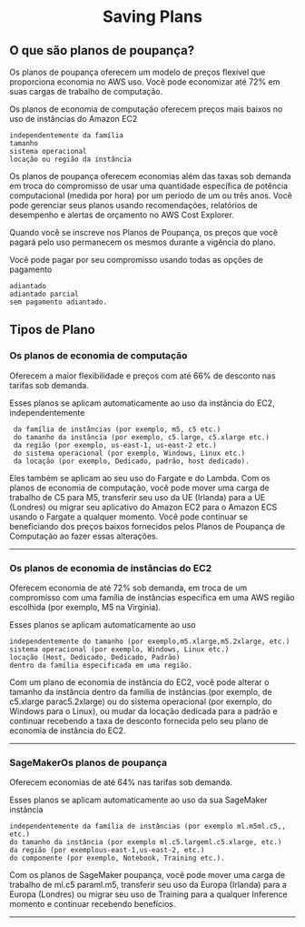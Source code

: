 <h1 align="center">Saving Plans</h1>

<h2>O que são planos de poupança?</h2>

Os planos de poupança oferecem um modelo de preços flexível que proporciona economia no AWS uso. Você pode economizar até 72% em suas cargas de trabalho de computação.

Os planos de economia de computação oferecem preços mais baixos no uso de instâncias do Amazon EC2 

    independentemente da família
    tamanho 
    sistema operacional
    locação ou região da instância

Os planos de poupança oferecem economias além das taxas sob demanda em troca do compromisso de usar uma quantidade específica de potência computacional (medida por hora) por um período de um ou três anos. Você pode gerenciar seus planos usando recomendações, relatórios de desempenho e alertas de orçamento no AWS Cost Explorer.

Quando você se inscreve nos Planos de Poupança, os preços que você pagará pelo uso permanecem os mesmos durante a vigência do plano.

Você pode pagar por seu compromisso usando todas as opções de pagamento

    adiantado
    adiantado parcial
    sem pagamento adiantado.

<h2>Tipos de Plano</h2>

<h3>Os planos de economia de computação</h3>

Oferecem a maior flexibilidade e preços com até 66% de desconto nas tarifas sob demanda. 

Esses planos se aplicam automaticamente ao uso da instância do EC2, independentemente

     da família de instâncias (por exemplo, m5, c5 etc.) 
     do tamanho da instância (por exemplo, c5.large, c5.xlarge etc.)
     da região (por exemplo, us-east-1, us-east-2 etc.)
     do sistema operacional (por exemplo, Windows, Linux etc.)
     da locação (por exemplo, Dedicado, padrão, host dedicado).

Eles também se aplicam ao seu uso do Fargate e do Lambda. Com os planos de economia de computação, você pode mover uma carga de trabalho de C5 para M5, transferir seu uso da UE (Irlanda) para a UE (Londres) ou migrar seu aplicativo do Amazon EC2 para o Amazon ECS usando o Fargate a qualquer momento. Você pode continuar se beneficiando dos preços baixos fornecidos pelos Planos de Poupança de Computação ao fazer essas alterações.<hr>

<h3>Os planos de economia de instâncias do EC2</h3>

Oferecem economia de até 72% sob demanda, em troca de um compromisso com uma família de instâncias específica em uma AWS região escolhida (por exemplo, M5 na Virgínia).

Esses planos se aplicam automaticamente ao uso 

    independentemente do tamanho (por exemplo,m5.xlarge,m5.2xlarge, etc.)
    sistema operacional (por exemplo, Windows, Linux etc.)
    locação (Host, Dedicado, Dedicado, Padrão)
    dentro da família especificada em uma região.

Com um plano de economia de instância do EC2, você pode alterar o tamanho da instância dentro da família de instâncias (por exemplo, de c5.xlarge parac5.2xlarge) ou do sistema operacional (por exemplo, do Windows para o Linux), ou mudar da locação dedicada para a padrão e continuar recebendo a taxa de desconto fornecida pelo seu plano de economia de instância do EC2.<hr>

<h3>SageMakerOs planos de poupança</h3>

Oferecem economias de até 64% nas tarifas sob demanda. 

Esses planos se aplicam automaticamente ao uso da sua SageMaker instância 
 
    independentemente da família de instâncias (por exemplo ml.m5ml.c5,, etc.)
    do tamanho da instância (por exemplo ml.c5.largeml.c5.xlarge, etc.)
    da região (por exemplous-east-1,us-east-2, etc.)
    do componente (por exemplo, Notebook, Training etc.).

Com os planos de SageMaker poupança, você pode mover uma carga de trabalho de ml.c5 paraml.m5, transferir seu uso da Europa (Irlanda) para a Europa (Londres) ou migrar seu uso de Training para a qualquer Inference momento e continuar recebendo benefícios.<hr>

